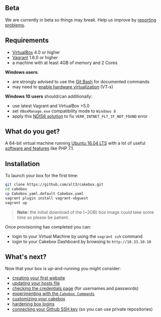## Beta

We are currently in beta so things may break. Help us improve by
[reporting problems](https://github.com/alt3/cakebox/issues).

## Requirements

+ [VirtualBox](https://www.virtualbox.org/wiki/Downloads) 4.0 or higher
+ [Vagrant](https://www.vagrantup.com/downloads.html) 1.6.0 or higher
+ a machine with at least 4GB of memory and 2 Cores

**Windows users**:

+ are strongly advised to use the
[Git Bash](http://git-scm.com/downloads) for documented commands
+ may need to [enable hardware virtualization](https://www.thomas-krenn.com/en/wiki/Activating_the_Intel_VT_Virtualization_Feature)
(VT-x)

**Windows 10 users** should/can additionally:

+ use latest Vagrant and VirtualBox >5.0
+ set `VBoxManage.exe` compatibility mode to `Windows 8`
+ apply this [NDIS6 solution](http://stackoverflow.com/questions/33725779/failed-to-open-create-the-internal-network-vagrant-on-windows10) to fix `VERR_INTNET_FLT_IF_NOT_FOUND` error


## What do you get?

A 64-bit virtual machine running [Ubuntu 16.04 LTS](https://wiki.ubuntu.com/LTS)
with a lot of useful [software and features](features/) like PHP 7.1.

## Installation

To launch your box for the first time:

```bash
git clone https://github.com/alt3/cakebox.git
cd cakebox
cp Cakebox.yaml.default Cakebox.yaml
vagrant plugin install vagrant-vbguest
vagrant up
```

> **Note:** the initial download of the (~2GB) box image could take some time
> so please be patient.

Once provisioning has completed you can:

- login to your Virtual Machine by using the ``vagrant ssh`` command
- login to your Cakebox Dashboard by browsing to ``http://10.33.10.10``

## What's next?

Now that your box is up-and-running you might consider:

+ [creating your first website](tutorials/creating-your-first-website)
+ [updating your hosts file](usage/hosts-file)
+ [checking the credentials page](additional/credentials) (for usernames and passwords)
+ [experimenting with the ``Cakebox Commands``](usage/cakebox-commands)
+ [customizing your cakebox](usage/cakebox-yaml)
+ [hardening box logins](tutorials/hardening-box-authentication)
+ [connecting your Github SSH key](tutorials/connecting-your-github-ssh-key) (so you can use private repositories)
